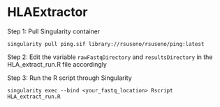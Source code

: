 # HLAExtractor

Step 1: Pull Singularity container
```
singularity pull ping.sif library://rsuseno/rsuseno/ping:latest
```

Step 2: Edit the variable `rawFastqDirectory` and `resultsDirectory` in the HLA_extract_run.R file accordingly

Step 3: Run the R script through Singularity
```
singularity exec --bind <your_fastq_location> Rscript HLA_extract_run.R
```
